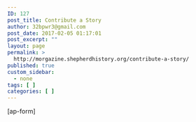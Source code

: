 ```yaml
---
ID: 127
post_title: Contribute a Story
author: 32bpwr3@gmail.com
post_date: 2017-02-05 01:17:01
post_excerpt: ""
layout: page
permalink: >
  http://morgazine.shepherdhistory.org/contribute-a-story/
published: true
custom_sidebar:
  - none
tags: [ ]
categories: [ ]
---
```

[ap-form]